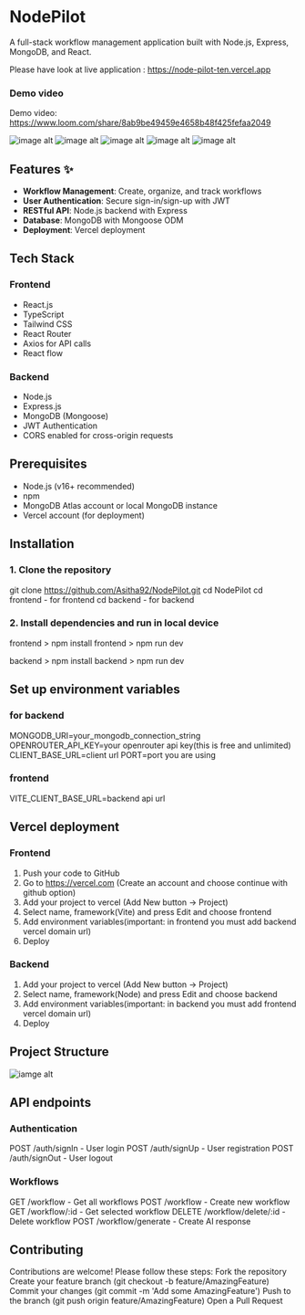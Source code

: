 # NodePilot

A full-stack workflow management application built with Node.js, Express, MongoDB, and React.

Please have look at live application : https://node-pilot-ten.vercel.app
### Demo video
Demo video: https://www.loom.com/share/8ab9be49459e4658b48f425fefaa2049

![image alt](https://github.com/Asitha92/NodePilot/blob/b6ae34bedf8ffb9e93332491f3b4bd81e799b57b/1.png)
![image alt](https://github.com/Asitha92/NodePilot/blob/fe69d5b2b52676cbfe36b1e176c5fd465349f224/2.png)
![image alt](https://github.com/Asitha92/NodePilot/blob/fe69d5b2b52676cbfe36b1e176c5fd465349f224/3.png)
![image alt](https://github.com/Asitha92/NodePilot/blob/fe69d5b2b52676cbfe36b1e176c5fd465349f224/4.png)
![image alt](https://github.com/Asitha92/NodePilot/blob/fe69d5b2b52676cbfe36b1e176c5fd465349f224/5.png)

## Features ✨
- **Workflow Management**: Create, organize, and track workflows
- **User Authentication**: Secure sign-in/sign-up with JWT
- **RESTful API**: Node.js backend with Express
- **Database**: MongoDB with Mongoose ODM
- **Deployment**: Vercel deployment

## Tech Stack
### Frontend
- React.js
- TypeScript
- Tailwind CSS
- React Router
- Axios for API calls
- React flow

### Backend
- Node.js
- Express.js
- MongoDB (Mongoose)
- JWT Authentication
- CORS enabled for cross-origin requests

## Prerequisites 
- Node.js (v16+ recommended)
- npm
- MongoDB Atlas account or local MongoDB instance
- Vercel account (for deployment)

## Installation 
### 1. Clone the repository
git clone https://github.com/Asitha92/NodePilot.git
cd NodePilot
cd frontend - for frontend
cd backend - for backend

### 2. Install dependencies and run in local device
frontend > npm install
frontend > npm run dev

backend > npm install
backend > npm run dev

## Set up environment variables
### for backend
MONGODB_URI=your_mongodb_connection_string
OPENROUTER_API_KEY=your openrouter api key(this is free and unlimited)
CLIENT_BASE_URL=client url
PORT=port you are using

### frontend
VITE_CLIENT_BASE_URL=backend api url

## Vercel deployment
### Frontend
1. Push your code to GitHub
2. Go to https://vercel.com (Create an account and choose continue with github option)
3. Add your project to vercel (Add New button -> Project)
4. Select name, framework(Vite) and press Edit and choose frontend
5. Add environment variables(important: in frontend you must add backend vercel domain url)
6. Deploy

### Backend
1. Add your project to vercel (Add New button -> Project)
2. Select name, framework(Node) and press Edit and choose backend
3. Add environment variables(important: in backend you must add frontend vercel domain url)
4. Deploy

## Project Structure

![iamge alt](https://github.com/Asitha92/NodePilot/blob/fe69d5b2b52676cbfe36b1e176c5fd465349f224/6.png)

## API endpoints

### Authentication
POST /auth/signIn - User login
POST /auth/signUp - User registration
POST /auth/signOut - User logout

### Workflows
GET /workflow - Get all workflows
POST /workflow - Create new workflow
GET /workflow/:id - Get selected workflow
DELETE /workflow/delete/:id - Delete workflow
POST /workflow/generate - Create AI response

## Contributing

Contributions are welcome! Please follow these steps:
Fork the repository
Create your feature branch (git checkout -b feature/AmazingFeature)
Commit your changes (git commit -m 'Add some AmazingFeature')
Push to the branch (git push origin feature/AmazingFeature)
Open a Pull Request
